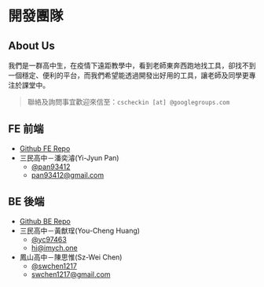 # 開發團隊

## About Us

我們是一群高中生，在疫情下遠距教學中，看到老師東奔西跑地找工具，卻找不到一個穩定、便利的平台，而我們希望能透過開發出好用的工具，讓老師及同學更專注於課堂中。

> 聯絡及詢問事宜歡迎來信至：`cscheckin [at] @googlegroups.com`

## FE 前端

* [Github FE Repo](https://github.com/smhs-os-project/cscheckin-fe)
* 三民高中－潘奕濬\(Yi-Jyun Pan\)
  * [@pan93412](https://github.com/pan93412)
  * [pan93412@gmail.com](mailto:pan93412@gmail.com)

## BE 後端

* [Github BE Repo](https://github.com/smhs-os-project/cscheckin-be)
* 三民高中－黃猷珵\(You-Cheng Huang\)
  * [@yc97463](https://github.com/yc97463)
  * [hi@imych.one](mailto:hi@imych.one)
* 鳳山高中－陳思惟\(Sz-Wei Chen\)
  * [@swchen1217](https://github.com/swchen1217)
  * [swchen1217@gmail.com](mailto:swchen1217@gmail.com)

